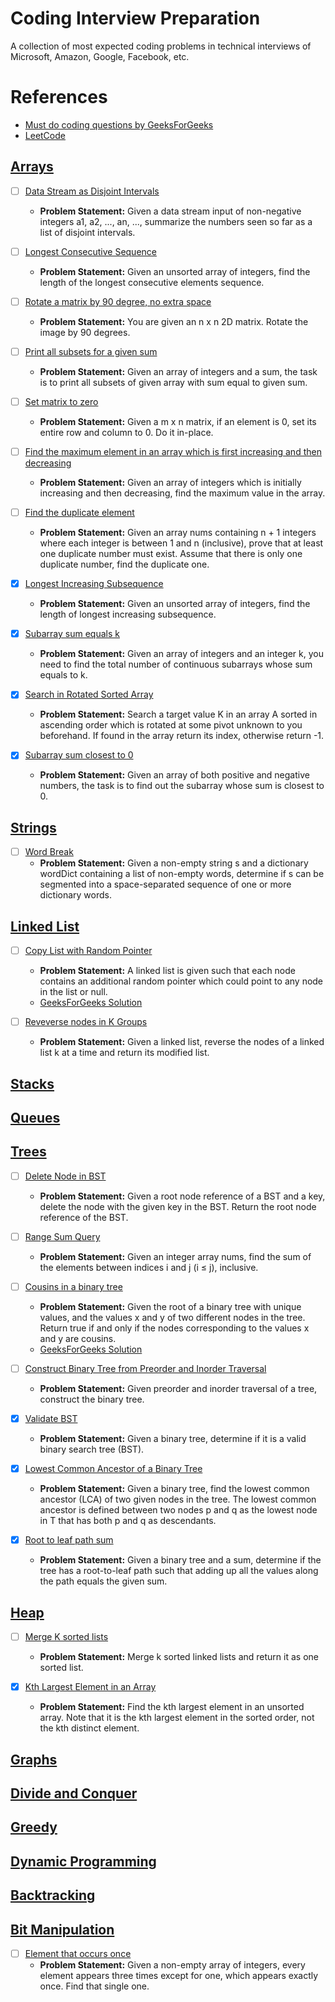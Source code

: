 # Coding Interview Preparation

A collection of most expected coding problems in technical interviews of Microsoft, Amazon, Google, Facebook, etc.

# References

- [Must do coding questions by GeeksForGeeks](https://www.geeksforgeeks.org/must-do-coding-questions-for-companies-like-amazon-microsoft-adobe/)
- [LeetCode](https://leetcode.com/problemset/all/)

## [Arrays](https://leetcode.com/tag/array/)

- [ ] [Data Stream as Disjoint Intervals](https://leetcode.com/problems/data-stream-as-disjoint-intervals/)
  - **Problem Statement:** Given a data stream input of non-negative integers a1, a2, ..., an, ..., summarize the numbers seen so far as a list of disjoint intervals.

- [ ] [Longest Consecutive Sequence](https://leetcode.com/problems/longest-consecutive-sequence/)
  - **Problem Statement:** Given an unsorted array of integers, find the length of the longest consecutive elements sequence.

- [ ] [Rotate a matrix by 90 degree, no extra space](https://leetcode.com/problems/rotate-image/)
  - **Problem Statement:** You are given an n x n 2D matrix. Rotate the image by 90 degrees.

- [ ] [Print all subsets for a given sum](https://leetcode.com/problems/combination-sum/)
  - **Problem Statement:** Given an array of integers and a sum, the task is to print all subsets of given array with sum equal to given sum.

- [ ] [Set matrix to zero](https://leetcode.com/problems/set-matrix-zeroes/)
  - **Problem Statement:** Given a m x n matrix, if an element is 0, set its entire row and column to 0. Do it in-place.
  
- [ ] [Find the maximum element in an array which is first increasing and then decreasing](https://www.geeksforgeeks.org/find-the-maximum-element-in-an-array-which-is-first-increasing-and-then-decreasing/)
  - **Problem Statement:** Given an array of integers which is initially increasing and then decreasing, find the maximum value in the array.

- [ ] [Find the duplicate element](https://leetcode.com/problems/find-the-duplicate-number/)
  - **Problem Statement:** Given an array nums containing n + 1 integers where each integer is between 1 and n (inclusive), prove that at least one duplicate number must exist. Assume that there is only one duplicate number, find the duplicate one.

- [x] [Longest Increasing Subsequence](https://leetcode.com/problems/longest-increasing-subsequence/)
  - **Problem Statement:** Given an unsorted array of integers, find the length of longest increasing subsequence.

- [x] [Subarray sum equals k](https://leetcode.com/problems/subarray-sum-equals-k/)  
  - **Problem Statement:** Given an array of integers and an integer k, you need to find the total number of continuous subarrays whose sum equals to k.

- [x] [Search in Rotated Sorted Array](https://leetcode.com/problems/search-in-rotated-sorted-array/)
  - **Problem Statement:** Search a target value K in an array A sorted in ascending order which is rotated at some pivot unknown to you beforehand. If found in the array return its index, otherwise return -1.

- [x] [Subarray sum closest to 0](https://www.geeksforgeeks.org/find-sub-array-sum-closest-0/)
  - **Problem Statement:** Given an array of both positive and negative numbers, the task is to find out the subarray whose sum is closest to 0.

## [Strings](https://leetcode.com/tag/string/)

- [ ] [Word Break](https://leetcode.com/problems/word-break/)
  - **Problem Statement:** Given a non-empty string s and a dictionary wordDict containing a list of non-empty words, determine if s can be segmented into a space-separated sequence of one or more dictionary words.

## [Linked List](https://leetcode.com/tag/linked-list/)

- [ ] [Copy List with Random Pointer](https://leetcode.com/problems/copy-list-with-random-pointer/)  
  - **Problem Statement:** A linked list is given such that each node contains an additional random pointer which could point to any node in the list or null.
  - [GeeksForGeeks Solution](https://www.geeksforgeeks.org/clone-linked-list-next-random-pointer-o1-space/)

- [ ] [Reveverse nodes in K Groups](https://leetcode.com/problems/reverse-nodes-in-k-group/)
  - **Problem Statement:** Given a linked list, reverse the nodes of a linked list k at a time and return its modified list.

## [Stacks](https://leetcode.com/tag/stack/)

## [Queues](https://leetcode.com/tag/queue/)

## [Trees](https://leetcode.com/tag/tree/)

- [ ] [Delete Node in BST](https://leetcode.com/problems/delete-node-in-a-bst/)
  - **Problem Statement:** Given a root node reference of a BST and a key, delete the node with the given key in the BST. Return the root node reference of the BST.

- [ ] [Range Sum Query](https://leetcode.com/problems/range-sum-query-mutable/)
  - **Problem Statement:** Given an integer array nums, find the sum of the elements between indices i and j (i ≤ j), inclusive.

- [ ] [Cousins in a binary tree](https://leetcode.com/problems/cousins-in-binary-tree/)
  - **Problem Statement:** Given the root of a binary tree with unique values, and the values x and y of two different nodes in the tree. Return true if and only if the nodes corresponding to the values x and y are cousins.
  - [GeeksForGeeks Solution](https://www.geeksforgeeks.org/print-cousins-of-a-given-node-in-binary-tree/)

- [ ] [Construct Binary Tree from Preorder and Inorder Traversal](https://leetcode.com/problems/construct-binary-tree-from-preorder-and-inorder-traversal/https://leetcode.com/problems/construct-binary-tree-from-preorder-and-inorder-traversal/)
  - **Problem Statement:** Given preorder and inorder traversal of a tree, construct the binary tree.

- [x] [Validate BST](https://leetcode.com/problems/validate-binary-search-tree/)
  - **Problem Statement:** Given a binary tree, determine if it is a valid binary search tree (BST).

- [x] [Lowest Common Ancestor of a Binary Tree](https://leetcode.com/problems/lowest-common-ancestor-of-a-binary-tree/)
  - **Problem Statement:** Given a binary tree, find the lowest common ancestor (LCA) of two given nodes in the tree. The lowest common ancestor is defined between two nodes p and q as the lowest node in T that has both p and q as descendants.

- [x] [Root to leaf path sum](https://leetcode.com/problems/path-sum/)
  - **Problem Statement:** Given a binary tree and a sum, determine if the tree has a root-to-leaf path such that adding up all the values along the path equals the given sum.

## [Heap](https://leetcode.com/tag/heap/)

- [ ] [Merge K sorted lists](https://leetcode.com/problems/merge-k-sorted-lists/)
  - **Problem Statement:** Merge k sorted linked lists and return it as one sorted list.

- [x] [Kth Largest Element in an Array](https://leetcode.com/problems/kth-largest-element-in-an-array/)
  - **Problem Statement:** Find the kth largest element in an unsorted array. Note that it is the kth largest element in the sorted order, not the kth distinct element.

## [Graphs](https://leetcode.com/tag/graph/)

## [Divide and Conquer](https://leetcode.com/tag/divide-and-conquer/)

## [Greedy](https://leetcode.com/tag/greedy/)

## [Dynamic Programming](https://leetcode.com/tag/dynamic-programming/)

## [Backtracking](https://leetcode.com/tag/backtracking/)

## [Bit Manipulation](https://leetcode.com/tag/bit-manipulation/)

- [ ] [Element that occurs once](https://leetcode.com/problems/single-number-ii/)
  - **Problem Statement:** Given a non-empty array of integers, every element appears three times except for one, which appears exactly once. Find that single one.